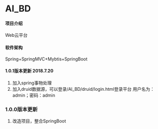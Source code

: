 # AI_BD

#### 项目介绍
Web云平台

#### 软件架构
Spring+SpringMVC+Mybtis+SpringBoot


#### 1.0.1版本更新 2018.7.20

1. 加入spring事物处理
2. 加入druid数据源，可以登录/AI_BD/druid/login.html登录平台
用户名为：admin；密码：admin

### 1.0.0版本更新
1. 改造项目，整合SpringBoot


